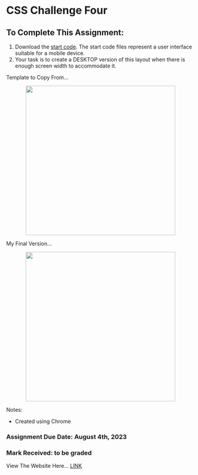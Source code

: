 # CSS Challenge Four
 
## To Complete This Assignment: 

1. Download the [start code](https://github.com/JessicaGilfillan/COMP1054_Winter2023/tree/main/labs/lab9_10). The start code files represent a user interface suitable for a mobile device.
2. Your task is to create a DESKTOP version of this layout when there is enough screen width to accommodate it.

Template to Copy From...

<p align="center">
<img width="400" src="https://github.com/matthewantonis-georgiancollege/CSS_COMP1054/assets/122380719/c3507c9d-ebc3-4fcf-80bb-d7589aecf291">
</p>

My Final Version...

<p align="center">
<img width="400" src="https://github.com/matthewantonis-georgiancollege/CSS_COMP1054/assets/122380719/6aaa1e55-a23a-49b5-ad22-9fb6485a09b4">
</p>

Notes: 
- Created using Chrome

### Assignment Due Date: August 4th, 2023
### Mark Received: to be graded

View The Website Here... [LINK]()
